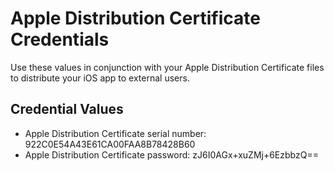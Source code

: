 # Apple Distribution Certificate Credentials

  Use these values in conjunction with your Apple Distribution Certificate files to distribute your iOS app to external users.

  ## Credential Values

  - Apple Distribution Certificate serial number: 922C0E54A43E61CA00FAA8B78428B60
  - Apple Distribution Certificate password: zJ6I0AGx+xuZMj+6EzbbzQ==
  